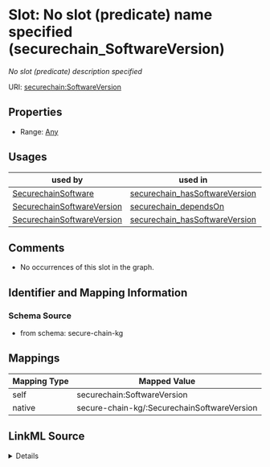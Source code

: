 

# Slot: No slot (predicate) name specified (securechain_SoftwareVersion)


_No slot (predicate) description specified_





URI: [securechain:SoftwareVersion](https://w3id.org/secure-chain/SoftwareVersion)



<!-- no inheritance hierarchy -->








## Properties

* Range: [Any](../classes/Any.md)

## Usages

| used by | used in | type | used |
| ---  | --- | --- | --- |
| [SecurechainSoftware](../classes/SecurechainSoftware.md) | [securechain_hasSoftwareVersion](../slots/securechain_hasSoftwareVersion.md) | range | [SecurechainSoftwareVersion](../classes/SecurechainSoftwareVersion.md) |
| [SecurechainSoftwareVersion](../classes/SecurechainSoftwareVersion.md) | [securechain_dependsOn](../slots/securechain_dependsOn.md) | any_of[range] | [SecurechainSoftwareVersion](../classes/SecurechainSoftwareVersion.md) |
| [SecurechainSoftwareVersion](../classes/SecurechainSoftwareVersion.md) | [securechain_hasSoftwareVersion](../slots/securechain_hasSoftwareVersion.md) | range | [SecurechainSoftwareVersion](../classes/SecurechainSoftwareVersion.md) |






## Comments

* No occurrences of this slot in the graph.

## Identifier and Mapping Information







### Schema Source


* from schema: secure-chain-kg




## Mappings

| Mapping Type | Mapped Value |
| ---  | ---  |
| self | securechain:SoftwareVersion |
| native | secure-chain-kg/:SecurechainSoftwareVersion |




## LinkML Source

<details>
```yaml
name: securechain_SoftwareVersion
description: No slot (predicate) description specified
title: No slot (predicate) name specified
comments:
- No occurrences of this slot in the graph.
from_schema: secure-chain-kg
rank: 1000
slot_uri: securechain:SoftwareVersion
alias: securechain_SoftwareVersion
range: Any

```
</details>